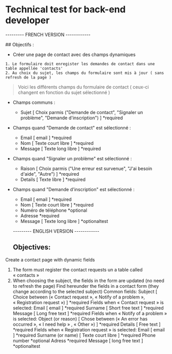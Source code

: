 # Technical test for back-end developer

--------- FRENCH VERSION ------------

## Objectifs :
- Créer une page de contact avec des champs dynamiques
```
1. Le formulaire doit enregister les demandes de contact dans une table appellée 'contacts'
2. Au choix du sujet, les champs du formulaire sont mis à jour ( sans refresh de la page )
```

> Voici les différents champs du formulaire de contact ( ceux-ci changent en fonction du sujet sélectionné )
- Champs communs :
    - Sujet [ Choix parmis ("Demande de contact", "Signaler un problème", "Demande d'inscription") ] *required
    
- Champs quand "Demande de contact" est sélectionné :
    - Email [ email ] *required
    - Nom [ Texte court libre ] *required
    - Message [ Texte long libre ] *required
    
- Champs quand "Signaler un problème" est sélectionné :
    - Raison [ Choix parmis ("Une erreur est survenue", "J'ai besoin d'aide", "Autre") ] *required
    - Details [ Texte libre ] *required
    
- Champs quand "Demande d'inscription" est sélectionné :
    - Email [ email ] *required
    - Nom [ Texte court libre ] *required
    - Numéro de téléphone *optional
    - Adresse *required
    - Message [ Texte long libre ] *optionaltest
    
    --------- ENGLISH VERSION ------------
    
    ## Objectives: 
    
Create a contact page with dynamic fields 
1. The form must register the contact requests un a table called « contacts » 
2. When choosing the subject, the fields in the form are updated (no need to refresh the page) 
Find hereunder the fields in a contact form (they change according to the selected subject) 
Common fields: 
Subject [ Choice between (« Contact request », « Notify of a problem », « Registration request ») ] *required
Fields when « Contact request » is selected: 
    Email [ email ] *required
        Surname [ Short free text ] *required
        Message [ Long free text ] *required
Fields when « Notify of a problem » is selected: 
    Object (or reason) [ Chose between (« An error has occurred », « I need help » , « Other ») ] *required
        Details [ Free text ] *required
Fields when « Registration request » is selected: 
    Email [ email ] *required
        Surname (or name) [ Texte court libre ] *required
        Phone number *optional
        Adress *required
        Message [ long free text ] *optionaltest
